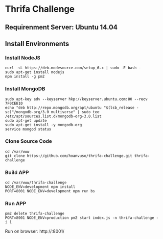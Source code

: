 # Thrifa Challenge

## Requirenment Server: Ubuntu 14.04

## Install Environments

### Install NodeJS

```
curl -sL https://deb.nodesource.com/setup_6.x | sudo -E bash -
sudo apt-get install nodejs
npm install -g pm2
```

### Install MongoDB

```
sudo apt-key adv --keyserver hkp://keyserver.ubuntu.com:80 --recv 7F0CEB10
echo "deb http://repo.mongodb.org/apt/ubuntu "$(lsb_release -sc)"/mongodb-org/3.0 multiverse" | sudo tee /etc/apt/sources.list.d/mongodb-org-3.0.list
sudo apt-get update
sudo apt-get install -y mongodb-org
service mongod status
```

### Clone Source Code

```
cd /var/www
git clone https://github.com/hoanvuso/thrifa-challenge.git thrifa-challenge
```

### Build APP

```
cd /var/www/thrifa-challenge
NODE_ENV=development npm install
PORT=8001 NODE_ENV=development npm run bs
```

### Run APP

```
pm2 delete thrifa-challenge
PORT=8001 NODE_ENV=production pm2 start index.js -n thrifa-challenge -i 1
```

Run on browser: http://<IP>:8001/
